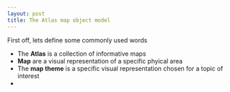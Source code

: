 ```yaml
---
layout: post
title: The Atlas map object model
---
```


First off, lets define some commonly used words

* The **Atlas** is a collection of informative maps
* **Map** are a visual representation of a specific phyical area
* The **map theme** is a specific visual representation chosen for a topic of interest
* 


